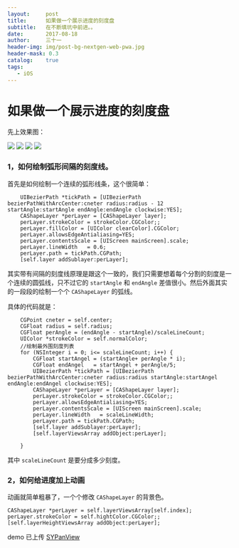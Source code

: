 ```yaml
---
layout:     post
title:      如果做一个展示进度的刻度盘
subtitle:   在不断填坑中前进。。
date:       2017-08-18
author:     三十一
header-img: img/post-bg-nextgen-web-pwa.jpg
header-mask: 0.3
catalog:    true
tags:
   - iOS
---
```


# 如果做一个展示进度的刻度盘

先上效果图：

![](/img/in-post/Pane/Pane0.png)
![](/img/in-post/Pane/Pane17.png)
![](/img/in-post/Pane/PaneAngle.png)
![](/img/in-post/Pane/PaneAngle70.png)

### 1，如何绘制弧形间隔的刻度线。
首先是如何绘制一个连续的弧形线条，这个很简单：

```
    UIBezierPath *tickPath = [UIBezierPath bezierPathWithArcCenter:cneter radius:radius - 12 startAngle:startAngle endAngle:endAngle clockwise:YES];
    CAShapeLayer *perLayer = [CAShapeLayer layer];
    perLayer.strokeColor = strokeColor.CGColor;;
    perLayer.fillColor = [UIColor clearColor].CGColor;
    perLayer.allowsEdgeAntialiasing=YES;
    perLayer.contentsScale = [UIScreen mainScreen].scale;
    perLayer.lineWidth   = 0.6;
    perLayer.path = tickPath.CGPath;
    [self.layer addSublayer:perLayer];
```

其实带有间隔的刻度线原理是跟这个一致的，我们只需要想着每个分割的刻度是一个连续的圆弧线，只不过它的 `startAngle` 和 `endAngle` 差值很小。然后外面其实的一段段的绘制一个个 `CAShapeLayer` 的弧线。

具体的代码就是：

```
    CGPoint cneter = self.center;
    CGFloat radius = self.radius;
    CGFloat perAngle = (endAngle - startAngle)/scaleLineCount;
    UIColor *strokeColor = self.normalColor;
    //绘制最外围刻度列表
    for (NSInteger i = 0; i<= scaleLineCount; i++) {
        CGFloat startAngel = (startAngle+ perAngle * i);
        CGFloat endAngel   = startAngel + perAngle/5;
        UIBezierPath *tickPath = [UIBezierPath bezierPathWithArcCenter:cneter radius:radius startAngle:startAngel endAngle:endAngel clockwise:YES];
        CAShapeLayer *perLayer = [CAShapeLayer layer];
        perLayer.strokeColor = strokeColor.CGColor;;
        perLayer.allowsEdgeAntialiasing=YES;
        perLayer.contentsScale = [UIScreen mainScreen].scale;
        perLayer.lineWidth   = scaleLineWidth;
        perLayer.path = tickPath.CGPath;
        [self.layer addSublayer:perLayer];
        [self.layerViewsArray addObject:perLayer];

    }
```

其中 `scaleLineCount` 是要分成多少刻度。 

### 2，如何给进度加上动画
动画就简单粗暴了，一个个修改 `CAShapeLayer` 的背景色。


```
CAShapeLayer *perLayer = self.layerViewsArray[self.index];
perLayer.strokeColor = self.hightColor.CGColor;;
[self.layerHeightViewsArray addObject:perLayer];
```


demo 已上传 [SYPanView](https://github.com/yunisSong/SYPanView/tree/master)

